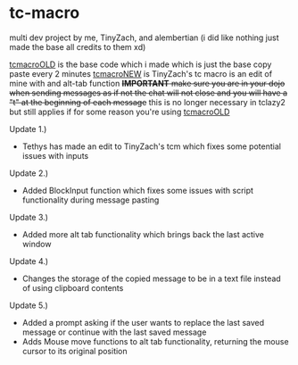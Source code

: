 # tc-macro
multi dev project by me, TinyZach, and alembertian
(i did like nothing just made the base all credits to them xd)

[tcmacroOLD](https://github.com/WhyIsEveryUsernameIsAlreadyTaken/tc-macro/blob/main/tc%20macro.ahk) is the base code which i made which is just the base copy paste every 2 minutes 
[tcmacroNEW](https://github.com/WhyIsEveryUsernameIsAlreadyTaken/tc-macro/blob/main/tclazy2.ahk) is TinyZach's tc macro is an edit of mine with and alt-tab function
~~**IMPORTANT**
make sure you are in your dojo when sending messages as if not the chat will not close and you will have a "t" at the beginning of each message~~
this is no longer necessary in tclazy2 but still applies if for some reason you're using [tcmacroOLD](https://github.com/WhyIsEveryUsernameIsAlreadyTaken/tc-macro/blob/main/tc%20macro.ahk)

Update 1.) 
- Tethys has made an edit to TinyZach's tcm which fixes some potential issues with inputs

Update 2.) 
- Added BlockInput function which fixes some issues with script functionality during message pasting

Update 3.)
- Added more alt tab functionality which brings back the last active window

Update 4.)
- Changes the storage of the copied message to be in a text file instead of using clipboard contents

Update 5.)
- Added a prompt asking if the user wants to replace the last saved message or continue with the last saved message
- Adds Mouse move functions to alt tab functionality, returning the mouse cursor to its original position
